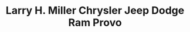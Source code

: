 ---
title: "Larry H. Miller Chrysler Jeep Dodge Ram Provo"
url: /provo/larry-h-miller-chrysler-jeep-dodge-ram-provo/
shop: Autohaus
---